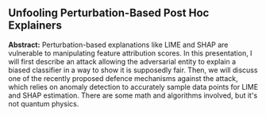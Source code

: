## Unfooling Perturbation-Based Post Hoc Explainers

**Abstract:** Perturbation-based explanations like LIME and SHAP are vulnerable to manipulating feature attribution scores. In this presentation, I will first describe an attack allowing the adversarial entity to explain a biased classifier in a way to show it is supposedly fair. Then, we will discuss one of the recently proposed defence mechanisms against the attack, which relies on anomaly detection to accurately sample data points for LIME and SHAP estimation. There are some math and algorithms involved, but it's not quantum physics.
